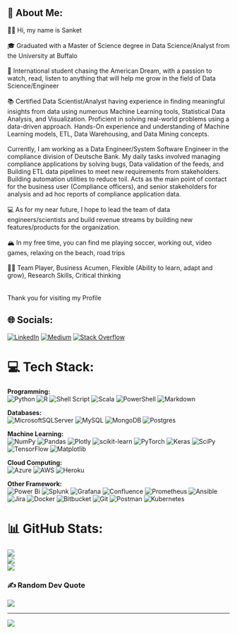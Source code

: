 
## 💫 About Me:
👋🏽 Hi, my name is Sanket <br><br>🎓 Graduated with a Master of Science degree in Data Science/Analyst from the University at Buffalo<br><br>🌇 International student chasing the American Dream, with a passion to watch, read, listen to anything that will help me grow in the field of Data Science/Engineer<br><br>📚 Certified Data Scientist/Analyst having experience in finding meaningful insights from data using numerous Machine Learning tools, Statistical Data Analysis, and Visualization. Proficient in solving real-world problems using a data-driven approach. Hands-On experience and understanding of Machine Learning models, ETL, Data Warehousing, and Data Mining concepts.<br><br> Currently, I am working as a Data Engineer/System Software Engineer in the compliance division of Deutsche Bank. My daily tasks involved managing compliance applications by solving bugs, Data validation of the feeds, and Building ETL data pipelines to meet new requirements from stakeholders. Building automation utilities to reduce toil. Acts as the main point of contact for the business user (Compliance officers), and senior stakeholders for analysis and ad hoc reports of compliance application data.<br><br>💻 As for my near future, I hope to lead the team of data engineers/scientists and build revenue streams by building new features/products for the organization. <br><br>🏔 In my free time, you can find me playing soccer, working out, video games, relaxing on the beach, road trips<br><br>💪🏽 Team Player, Business Acumen, Flexible (Ability to learn, adapt and grow), Research Skills, Critical thinking<br><br><br>Thank you for visiting my Profile


## 🌐 Socials:
[![LinkedIn](https://img.shields.io/badge/LinkedIn-%230077B5.svg?logo=linkedin&logoColor=white)](https://linkedin.com/in/sanketchavan08) [![Medium](https://img.shields.io/badge/Medium-12100E?logo=medium&logoColor=white)](https://medium.com/@chavansanket193) [![Stack Overflow](https://img.shields.io/badge/-Stackoverflow-FE7A16?logo=stack-overflow&logoColor=white)](https://stackoverflow.com/users/20429679) 

# 💻 Tech Stack:


**Programming:** <br>
![Python](https://img.shields.io/badge/python-3670A0?style=for-the-badge&logo=python&logoColor=ffdd54) ![R](https://img.shields.io/badge/r-%23276DC3.svg?style=for-the-badge&logo=r&logoColor=white) ![Shell Script](https://img.shields.io/badge/shell_script-%23121011.svg?style=for-the-badge&logo=gnu-bash&logoColor=white)  ![Scala](https://img.shields.io/badge/scala-%23DC322F.svg?style=for-the-badge&logo=scala&logoColor=white) ![PowerShell](https://img.shields.io/badge/PowerShell-%235391FE.svg?style=for-the-badge&logo=powershell&logoColor=white) ![Markdown](https://img.shields.io/badge/markdown-%23000000.svg?style=for-the-badge&logo=markdown&logoColor=white)

**Databases:** <br> 
 ![MicrosoftSQLServer](https://img.shields.io/badge/Microsoft%20SQL%20Sever-CC2927?style=for-the-badge&logo=microsoft%20sql%20server&logoColor=white) ![MySQL](https://img.shields.io/badge/mysql-%2300f.svg?style=for-the-badge&logo=mysql&logoColor=white) ![MongoDB](https://img.shields.io/badge/MongoDB-%234ea94b.svg?style=for-the-badge&logo=mongodb&logoColor=white) ![Postgres](https://img.shields.io/badge/postgres-%23316192.svg?style=for-the-badge&logo=postgresql&logoColor=white)

**Machine Learning:** <br> 
![NumPy](https://img.shields.io/badge/numpy-%23013243.svg?style=for-the-badge&logo=numpy&logoColor=white) ![Pandas](https://img.shields.io/badge/pandas-%23150458.svg?style=for-the-badge&logo=pandas&logoColor=white) ![Plotly](https://img.shields.io/badge/Plotly-%233F4F75.svg?style=for-the-badge&logo=plotly&logoColor=white) ![scikit-learn](https://img.shields.io/badge/scikit--learn-%23F7931E.svg?style=for-the-badge&logo=scikit-learn&logoColor=white) ![PyTorch](https://img.shields.io/badge/PyTorch-%23EE4C2C.svg?style=for-the-badge&logo=PyTorch&logoColor=white)  ![Keras](https://img.shields.io/badge/Keras-%23D00000.svg?style=for-the-badge&logo=Keras&logoColor=white)  ![SciPy](https://img.shields.io/badge/SciPy-%230C55A5.svg?style=for-the-badge&logo=scipy&logoColor=%white) ![TensorFlow](https://img.shields.io/badge/TensorFlow-%23FF6F00.svg?style=for-the-badge&logo=TensorFlow&logoColor=white) ![Matplotlib](https://img.shields.io/badge/Matplotlib-%23ffffff.svg?style=for-the-badge&logo=Matplotlib&logoColor=black)

**Cloud Computing:** <br> 
![Azure](https://img.shields.io/badge/azure-%230072C6.svg?style=for-the-badge&logo=azure-devops&logoColor=white) ![AWS](https://img.shields.io/badge/AWS-%23FF9900.svg?style=for-the-badge&logo=amazon-aws&logoColor=white) ![Heroku](https://img.shields.io/badge/heroku-%23430098.svg?style=for-the-badge&logo=heroku&logoColor=white)


**Other Framework:** <br>
 ![Power Bi](https://img.shields.io/badge/power_bi-F2C811?style=for-the-badge&logo=powerbi&logoColor=black) ![Splunk](https://img.shields.io/badge/splunk-%23000000.svg?style=for-the-badge&logo=splunk&logoColor=white) ![Grafana](https://img.shields.io/badge/grafana-%23F46800.svg?style=for-the-badge&logo=grafana&logoColor=white) ![Confluence](https://img.shields.io/badge/confluence-%23172BF4.svg?style=for-the-badge&logo=confluence&logoColor=white) ![Prometheus](https://img.shields.io/badge/Prometheus-E6522C?style=for-the-badge&logo=Prometheus&logoColor=white) ![Ansible](https://img.shields.io/badge/ansible-%231A1918.svg?style=for-the-badge&logo=ansible&logoColor=white) ![Jira](https://img.shields.io/badge/jira-%230A0FFF.svg?style=for-the-badge&logo=jira&logoColor=white) ![Docker](https://img.shields.io/badge/docker-%230db7ed.svg?style=for-the-badge&logo=docker&logoColor=white) ![Bitbucket](https://img.shields.io/badge/bitbucket-%230047B3.svg?style=for-the-badge&logo=bitbucket&logoColor=white) ![Git](https://img.shields.io/badge/git-%23F05033.svg?style=for-the-badge&logo=git&logoColor=white) ![Postman](https://img.shields.io/badge/Postman-FF6C37?style=for-the-badge&logo=postman&logoColor=white) ![Kubernetes](https://img.shields.io/badge/kubernetes-%23326ce5.svg?style=for-the-badge&logo=kubernetes&logoColor=white)
 
# 📊 GitHub Stats:
![](https://github-readme-stats.vercel.app/api?username=sanketchavan08&theme=merko&hide_border=false&include_all_commits=true&count_private=true)<br/>
![](https://github-readme-streak-stats.herokuapp.com/?user=sanketchavan08&theme=merko&hide_border=false)<br/>
![](https://github-readme-stats.vercel.app/api/top-langs/?username=sanketchavan08&theme=merko&hide_border=false&include_all_commits=true&count_private=true&layout=compact)

### ✍️ Random Dev Quote
![](https://quotes-github-readme.vercel.app/api?type=horizontal&theme=light)

---
[![](https://visitcount.itsvg.in/api?id=sanketchavan08&icon=5&color=2)](https://visitcount.itsvg.in)

<!-- Proudly created with GPRM ( https://gprm.itsvg.in ) -->
